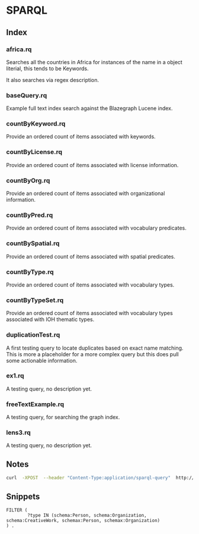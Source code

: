 # SPARQL


## Index

### africa.rq

Searches all the countries in Africa for instances of the name in 
a object literial, this tends to be Keywords.  

It also searches via regex description.

### baseQuery.rq

Example full text index search against the Blazegraph Lucene index.

### countByKeyword.rq

Provide an ordered count of items associated with keywords.

### countByLicense.rq

Provide an ordered count of items associated with license information.

### countByOrg.rq

Provide an ordered count of items associated with organizational information.

### countByPred.rq

Provide an ordered count of items associated with vocabulary predicates.

### countBySpatial.rq

Provide an ordered count of items associated with spatial predicates.

### countByType.rq

Provide an ordered count of items associated with vocabulary types.


### countByTypeSet.rq

Provide an ordered count of items associated with vocabulary types associated with IOH thematic types.


### duplicationTest.rq

A first testing query to locate duplicates based on exact name matching.  This 
is more a placeholder for a more complex query but this does pull some actionable information. 

### ex1.rq

A testing query, no description yet. 


### freeTextExample.rq

A testing query, for searching the graph index. 


### lens3.rq

A testing query, no description yet. 


## Notes


```bash
curl  -XPOST  --header "Content-Type:application/sparql-query"  http://graph.oceaninfohub.org/blazegraph/namespace/oih/sparql -d@hasLicense.rq
```

## Snippets

```sparql
FILTER (
        ?type IN (schema:Person, schema:Organization, schema:CreativeWork, schemax:Person, schemax:Organization)
) .
```